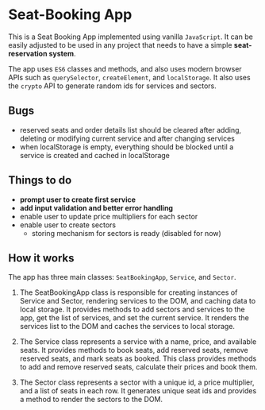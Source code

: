 # Seat-Booking App
This is a Seat Booking App implemented using vanilla `JavaScript`. It can be easily adjusted to be used in any project that needs to have a simple **seat-reservation system**.

The app uses `ES6` classes and methods, and also uses modern browser APIs such as `querySelector`, `createElement`, and `localStorage`. It also uses the `crypto` API to generate random ids for services and sectors.

## Bugs
* reserved seats and order details list should be cleared after adding, deleting or modifying current service and after changing services
* when localStorage is empty, everything should be blocked until a service is created and cached in localStorage

## Things to do
* **prompt user to create first service**
* **add input validation and better error handling**
* enable user to update price multipliers for each sector
* enable user to create sectors
    * storing mechanism for sectors is ready (disabled for now)

## How it works
The app has three main classes: `SeatBookingApp`, `Service`, and `Sector`.

1. The SeatBookingApp class is responsible for creating instances of Service and Sector, rendering services to the DOM, and caching data to local storage. 
It provides methods to add sectors and services to the app, get the list of services, and set the current service. It renders the services list to the DOM and caches the services to local storage. 

2. The Service class represents a service with a name, price, and available seats. It provides methods to book seats, add reserved seats, remove reserved seats, and mark seats as booked. This class provides methods to add and remove reserved seats, calculate their prices and book them.

3. The Sector class represents a sector with a unique id, a price multiplier, and a list of seats in each row. It generates unique seat ids and provides a method to render the sectors to the DOM.
